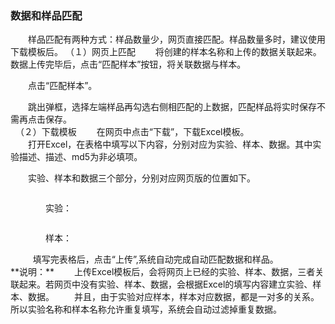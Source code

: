 ### **数据和样品匹配**
　　样品匹配有两种方式：样品数量少，网页直接匹配。样品数量多时，建议使用下载模板后。
（１）网页上匹配
　　将创建的样本名称和上传的数据关联起来。数据上传完毕后，点击“匹配样本”按钮，将关联数据与样本。

　　点击“匹配样本”。
<div style="text-align:center"><img data-src="12.png" width="600px" ></img>
</div>
　　跳出弹框，选择左端样品再勾选右侧相匹配的上数据，匹配样品将实时保存不需再点击保存。
<div style="text-align:center"><img data-src="13.png" width="600px" ></img>
</div>
&nbsp;
（２）下载模板
　　在网页中点击“下载”，下载Excel模板。
<div style="text-align:center"><img data-src="14.png" width="600px" ></img>
</div>
　　打开Excel，在表格中填写以下内容，分别对应为实验、样本、数据。其中实验描述、描述、md5为非必填项。
<div style="text-align:center"><img data-src="15.png" width="600px" ></img>
</div>

　　实验、样本和数据三个部分，分别对应网页版的位置如下。
<div style="text-align:center"><img data-src="16.png" width="600px" ></img>
</div>


　　　　实验：
<div style="text-align:center"><img data-src="17.png" width="350px" ></img>
</div>

　　　　样本：
<div style="text-align:center"><img data-src="18.png" width="350px" ></img>
</div>
&nbsp;
　　填写完表格后，点击“上传”,系统自动完成自动匹配数据和样品。
<div style="text-align:center"><img data-src="19.png" width="500px" ></img>
</div>
**说明：**
　　上传Excel模板后，会将网页上已经的实验、样本、数据，三者关联起来。若网页中没有实验、样本、数据，会根据Excel的填写内容建立实验、样本、数据。
　　并且，由于实验对应样本，样本对应数据，都是一对多的关系。所以实验名称和样本名称允许重复填写，系统会自动过滤掉重复数据。


